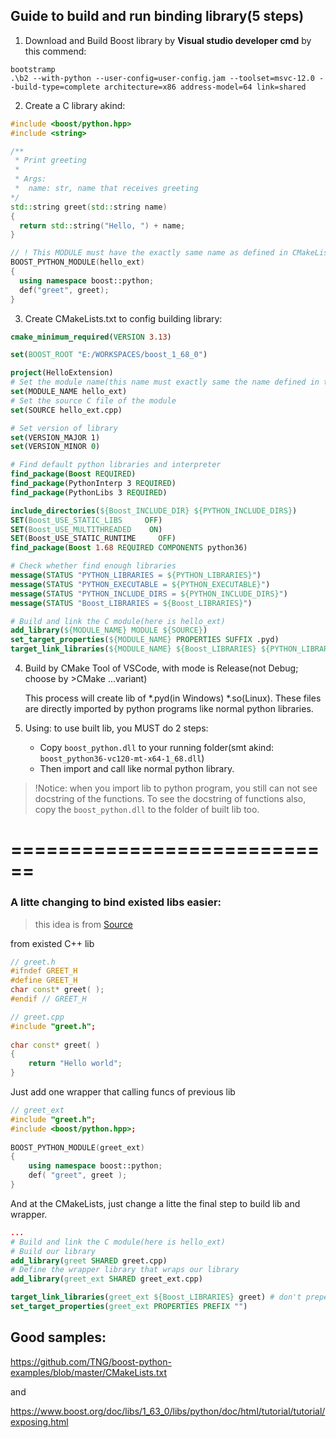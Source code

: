 
## Guide to build and run binding library(5 steps)
1. Download and Build Boost library by **Visual studio developer cmd** by this commend:
```commandline
bootstramp
.\b2 --with-python --user-config=user-config.jam --toolset=msvc-12.0 --build-type=complete architecture=x86 address-model=64 link=shared
```

2. Create a C library akind:
```cpp
#include <boost/python.hpp>
#include <string>

/**
 * Print greeting
 * 
 * Args:
 *  name: str, name that receives greeting
*/
std::string greet(std::string name)
{
  return std::string("Hello, ") + name;
}

// ! This MODULE must have the exactly same name as defined in CMakeLists.txt
BOOST_PYTHON_MODULE(hello_ext)
{
  using namespace boost::python;
  def("greet", greet);
}
```

3. Create CMakeLists.txt to config building library:
```cmake
cmake_minimum_required(VERSION 3.13)

set(BOOST_ROOT "E:/WORKSPACES/boost_1_68_0")

project(HelloExtension)
# Set the module name(this name must exactly same the name defined in the C source)
set(MODULE_NAME hello_ext)
# Set the source C file of the module
set(SOURCE hello_ext.cpp)

# Set version of library
set(VERSION_MAJOR 1)
set(VERSION_MINOR 0)

# Find default python libraries and interpreter
find_package(Boost REQUIRED)
find_package(PythonInterp 3 REQUIRED)
find_package(PythonLibs 3 REQUIRED)

include_directories(${Boost_INCLUDE_DIR} ${PYTHON_INCLUDE_DIRS})
SET(Boost_USE_STATIC_LIBS     OFF)
SET(Boost_USE_MULTITHREADED    ON)
SET(Boost_USE_STATIC_RUNTIME     OFF)
find_package(Boost 1.68 REQUIRED COMPONENTS python36)

# Check whether find enough libraries
message(STATUS "PYTHON_LIBRARIES = ${PYTHON_LIBRARIES}")
message(STATUS "PYTHON_EXECUTABLE = ${PYTHON_EXECUTABLE}")
message(STATUS "PYTHON_INCLUDE_DIRS = ${PYTHON_INCLUDE_DIRS}")
message(STATUS "Boost_LIBRARIES = ${Boost_LIBRARIES}")

# Build and link the C module(here is hello_ext)
add_library(${MODULE_NAME} MODULE ${SOURCE})
set_target_properties(${MODULE_NAME} PROPERTIES SUFFIX .pyd)
target_link_libraries(${MODULE_NAME} ${Boost_LIBRARIES} ${PYTHON_LIBRARIES})
```

4. Build by CMake Tool of VSCode, with mode is Release(not Debug; choose by >CMake ...variant)

    This process will create lib of *.pyd(in Windows) *.so(Linux). These files are directly imported by python programs like normal python libraries.

5. Using: to use built lib, you MUST do 2 steps:
   - Copy `boost_python.dll` to your running folder(smt akind: `boost_python36-vc120-mt-x64-1_68.dll`)
   - Then import and call like normal python library.
>!Notice: when you import lib to python program, you still can not see docstring of the functions.
To see the docstring of functions also, copy the `boost_python.dll` to the folder of built lib too.

# ============================
### A litte changing to bind existed libs easier:
> this idea is from [Source](https://feralchicken.wordpress.com/2013/12/07/boost-python-hello-world-example-using-cmake/)

from existed C++ lib
```cpp
// greet.h
#ifndef GREET_H
#define GREET_H
char const* greet( );
#endif // GREET_H
```

```cpp
// greet.cpp
#include "greet.h";
 
char const* greet( )
{
    return "Hello world";
}
```

Just add one wrapper that calling funcs of previous lib
```cpp
// greet_ext
#include "greet.h";
#include <boost/python.hpp>;
 
BOOST_PYTHON_MODULE(greet_ext)
{
    using namespace boost::python;
    def( "greet", greet );
}
```

And at the CMakeLists, just change a litte the final step to build lib and wrapper.
```cmake
...
# Build and link the C module(here is hello_ext)
# Build our library
add_library(greet SHARED greet.cpp)
# Define the wrapper library that wraps our library
add_library(greet_ext SHARED greet_ext.cpp)

target_link_libraries(greet_ext ${Boost_LIBRARIES} greet) # don't prepend wrapper library name with lib
set_target_properties(greet_ext PROPERTIES PREFIX "")
```

## Good samples:
https://github.com/TNG/boost-python-examples/blob/master/CMakeLists.txt

and

https://www.boost.org/doc/libs/1_63_0/libs/python/doc/html/tutorial/tutorial/exposing.html